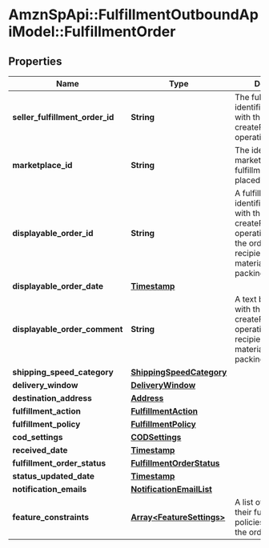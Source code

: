 # AmznSpApi::FulfillmentOutboundApiModel::FulfillmentOrder

## Properties
Name | Type | Description | Notes
------------ | ------------- | ------------- | -------------
**seller_fulfillment_order_id** | **String** | The fulfillment order identifier submitted with the createFulfillmentOrder operation. | 
**marketplace_id** | **String** | The identifier for the marketplace the fulfillment order is placed against. | 
**displayable_order_id** | **String** | A fulfillment order identifier submitted with the createFulfillmentOrder operation. Displays as the order identifier in recipient-facing materials such as the packing slip. | 
**displayable_order_date** | [**Timestamp**](Timestamp.md) |  | 
**displayable_order_comment** | **String** | A text block submitted with the createFulfillmentOrder operation. Displays in recipient-facing materials such as the packing slip. | 
**shipping_speed_category** | [**ShippingSpeedCategory**](ShippingSpeedCategory.md) |  | 
**delivery_window** | [**DeliveryWindow**](DeliveryWindow.md) |  | [optional] 
**destination_address** | [**Address**](Address.md) |  | 
**fulfillment_action** | [**FulfillmentAction**](FulfillmentAction.md) |  | [optional] 
**fulfillment_policy** | [**FulfillmentPolicy**](FulfillmentPolicy.md) |  | [optional] 
**cod_settings** | [**CODSettings**](CODSettings.md) |  | [optional] 
**received_date** | [**Timestamp**](Timestamp.md) |  | 
**fulfillment_order_status** | [**FulfillmentOrderStatus**](FulfillmentOrderStatus.md) |  | 
**status_updated_date** | [**Timestamp**](Timestamp.md) |  | 
**notification_emails** | [**NotificationEmailList**](NotificationEmailList.md) |  | [optional] 
**feature_constraints** | [**Array&lt;FeatureSettings&gt;**](FeatureSettings.md) | A list of features and their fulfillment policies to apply to the order. | [optional] 

